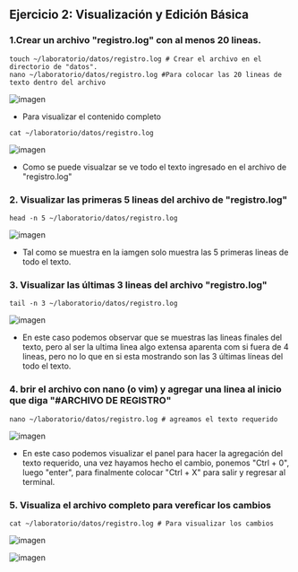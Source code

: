 ## Ejercicio 2: Visualización y Edición Básica 

### 1.Crear un archivo "registro.log" con al menos 20 lineas.
```
touch ~/laboratorio/datos/registro.log # Crear el archivo en el directorio de "datos".
nano ~/laboratorio/datos/registro.log #Para colocar las 20 lineas de texto dentro del archivo
```
![imagen](https://github.com/user-attachments/assets/59d2fff3-9d77-45fb-b021-b6c5c052f5e3)

- Para visualizar el contenido completo
```
cat ~/laboratorio/datos/registro.log 
```
![imagen](https://github.com/user-attachments/assets/a7cc4a91-f685-451a-acf5-ec04bd7e3d03)

- Como se puede visualzar se ve todo el texto ingresado en el archivo de "registro.log"

### 2. Visualizar las primeras 5 lineas del archivo de "registro.log"
```
head -n 5 ~/laboratorio/datos/registro.log
```
![imagen](https://github.com/user-attachments/assets/68368070-f63b-4aab-91ca-e0610b32909b)

- Tal como se muestra en la iamgen solo muestra las 5 primeras lineas de todo el texto.

### 3. Visualizar las últimas 3 lineas del archivo "registro.log"
```
tail -n 3 ~/laboratorio/datos/registro.log
```
![imagen](https://github.com/user-attachments/assets/6bb1926f-5066-4cd0-b994-880a04ef40ac)

- En este caso podemos observar que se muestras las lineas finales del texto, pero al ser la ultima linea algo extensa aparenta com si fuera de 4 lineas, pero no lo que en si esta mostrando son las 3 últimas líneas del todo el texto.

### 4. brir el archivo con nano (o vim) y agregar una linea al inicio que diga "#ARCHIVO DE REGISTRO"

```
nano ~/laboratorio/datos/registro.log # agreamos el texto requerido
```
![imagen](https://github.com/user-attachments/assets/37db8d15-0d82-45b9-9294-e659bca3de7c)

- En este caso podemos visualizar el panel para hacer la agregación del texto requerido, una vez hayamos hecho el cambio, ponemos "Ctrl + 0", luego "enter", para finalmente colocar "Ctrl + X" para salir y regresar al terminal.

### 5. Visualiza el archivo completo para vereficar los cambios
```
cat ~/laboratorio/datos/registro.log # Para visualizar los cambios 
```
![imagen](https://github.com/user-attachments/assets/04b22174-4280-4d4f-b07d-1c6086a085d4)

![imagen](https://github.com/user-attachments/assets/3e22a659-c028-4527-be76-7f10b5314641)


